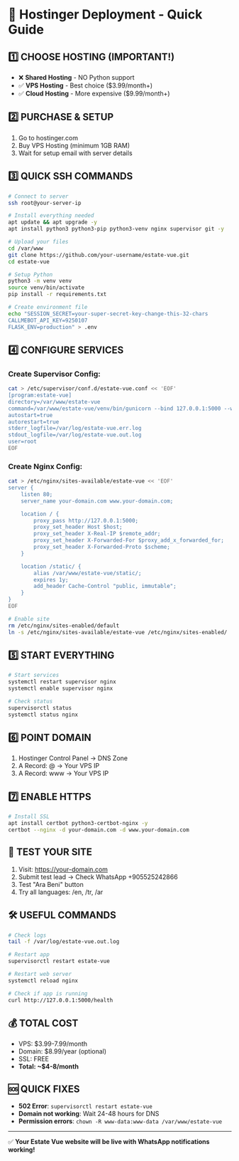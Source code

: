 # 🚀 Hostinger Deployment - Quick Guide

## 1️⃣ **CHOOSE HOSTING (IMPORTANT!)**
- ❌ **Shared Hosting** - NO Python support
- ✅ **VPS Hosting** - Best choice ($3.99/month+)
- ✅ **Cloud Hosting** - More expensive ($9.99/month+)

## 2️⃣ **PURCHASE & SETUP**
1. Go to hostinger.com
2. Buy VPS Hosting (minimum 1GB RAM)
3. Wait for setup email with server details

## 3️⃣ **QUICK SSH COMMANDS**
```bash
# Connect to server
ssh root@your-server-ip

# Install everything needed
apt update && apt upgrade -y
apt install python3 python3-pip python3-venv nginx supervisor git -y

# Upload your files
cd /var/www
git clone https://github.com/your-username/estate-vue.git
cd estate-vue

# Setup Python
python3 -m venv venv
source venv/bin/activate
pip install -r requirements.txt

# Create environment file
echo "SESSION_SECRET=your-super-secret-key-change-this-32-chars
CALLMEBOT_API_KEY=9250107
FLASK_ENV=production" > .env
```

## 4️⃣ **CONFIGURE SERVICES**

### Create Supervisor Config:
```bash
cat > /etc/supervisor/conf.d/estate-vue.conf << 'EOF'
[program:estate-vue]
directory=/var/www/estate-vue
command=/var/www/estate-vue/venv/bin/gunicorn --bind 127.0.0.1:5000 --workers 2 app:app
autostart=true
autorestart=true
stderr_logfile=/var/log/estate-vue.err.log
stdout_logfile=/var/log/estate-vue.out.log
user=root
EOF
```

### Create Nginx Config:
```bash
cat > /etc/nginx/sites-available/estate-vue << 'EOF'
server {
    listen 80;
    server_name your-domain.com www.your-domain.com;

    location / {
        proxy_pass http://127.0.0.1:5000;
        proxy_set_header Host $host;
        proxy_set_header X-Real-IP $remote_addr;
        proxy_set_header X-Forwarded-For $proxy_add_x_forwarded_for;
        proxy_set_header X-Forwarded-Proto $scheme;
    }

    location /static/ {
        alias /var/www/estate-vue/static/;
        expires 1y;
        add_header Cache-Control "public, immutable";
    }
}
EOF

# Enable site
rm /etc/nginx/sites-enabled/default
ln -s /etc/nginx/sites-available/estate-vue /etc/nginx/sites-enabled/
```

## 5️⃣ **START EVERYTHING**
```bash
# Start services
systemctl restart supervisor nginx
systemctl enable supervisor nginx

# Check status
supervisorctl status
systemctl status nginx
```

## 6️⃣ **POINT DOMAIN**
1. Hostinger Control Panel → DNS Zone
2. A Record: @ → Your VPS IP
3. A Record: www → Your VPS IP

## 7️⃣ **ENABLE HTTPS**
```bash
# Install SSL
apt install certbot python3-certbot-nginx -y
certbot --nginx -d your-domain.com -d www.your-domain.com
```

## 🎯 **TEST YOUR SITE**
1. Visit: https://your-domain.com
2. Submit test lead → Check WhatsApp +905525242866
3. Test "Ara Beni" button
4. Try all languages: /en, /tr, /ar

## 🛠️ **USEFUL COMMANDS**
```bash
# Check logs
tail -f /var/log/estate-vue.out.log

# Restart app
supervisorctl restart estate-vue

# Restart web server
systemctl reload nginx

# Check if app is running
curl http://127.0.0.1:5000/health
```

## 💰 **TOTAL COST**
- VPS: $3.99-7.99/month
- Domain: $8.99/year (optional)
- SSL: FREE
- **Total: ~$4-8/month**

## 🆘 **QUICK FIXES**
- **502 Error**: `supervisorctl restart estate-vue`
- **Domain not working**: Wait 24-48 hours for DNS
- **Permission errors**: `chown -R www-data:www-data /var/www/estate-vue`

---
✅ **Your Estate Vue website will be live with WhatsApp notifications working!**
